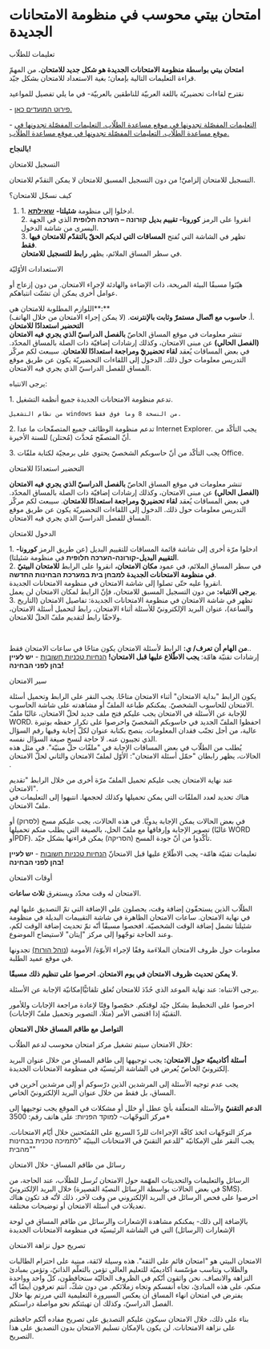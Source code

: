 # **امتحان بيتي محوسب في منظومة الامتحانات الجديدة**

تعليمات للطلّاب

 

**امتحان بيتي بواسطة منظومة الامتحانات الجديدة هو شكل جديد للامتحان.** من المهمّ قراءة التعليمات التالية بإمعان؛ بغية الاستعداد للامتحان بشكل جيّد.

 

نقترح لقاءات تحضيريّة باللغة العربيّة للناطقين بالعربيّة- في ما يلي تفصيل للمواعيد

 \- [פירוט המועדים כאן.​​​](https://view.genial.ly/6492c2cc03d4c900195e2f41?idSlide=6135b2471158810de780ac04)

\- [التعليمات المفصّلة تجدونها في موقع مساعدة الطلّاب. التعليمات المفصّلة تجدونها في موقع مساعدة الطلّاب. التعليمات المفصّلة تجدونها في موقع مساعدة الطلّاب.](https://sso.apps.openu.ac.il/login?T_PLACE=https://opal.openu.ac.il/auth/ouilsso/redirect2.php?urltogo=https://opal.openu.ac.il/course/view.php?id=102)

 

**بالنجاح\!**

   
 

التسجيل للامتحان

 

التسجيل للامتحان إلزاميّ\! من دون التسجيل المسبق للامتحان لا يمكن التقدّم للامتحان.

كيف نسجّل للامتحان؟

1. 1\.     ادخلوا إلى منظومة **شئيلتا\-** [**שאילתא**](https://sheilta.apps.openu.ac.il/pls/dmyopt2/sheilta.myop).  
   2\.     انقروا على الرمز **كورونا- تقييم بديل** **קורונה – הערכה חלופית**       الذي في الجهة اليسرى من شاشة الدخول.  
   3\.     تظهر في الشاشة التي تُفتح **المساقات التي لديكم الحقّ بالتقدّم للامتحان فيها فقط**.  
   في سطر المساق الملائم، يظهر **رابط للتسجيل للامتحان**.

الاستعدادات الأوّليّة

 

هيّئوا مسبقًا البيئة المريحة، ذات الإضاءة والهادئة لإجراء الامتحان. من دون إزعاج أو عوامل أخرى يمكن أن تشتّت انتباهكم.  
   
اللوازم المطلوبة للامتحان هي**:**  
أ‌.        **حاسوب مع اتّصال مستمرّ وثابت بالإنترنت**. (لا يمكن إجراء الامتحان من خلال الهاتف).  
**التحضير استعدادًا للامتحان**  
تنشر معلومات في موقع المساق الخاصّ **بالفصل الدراسيّ الذي يجري فيه الامتحان (الفصل الحالي)** عن مبنى الامتحان، وكذلك إرشادات إضافيّة ذات الصلة بالمساق المحدّد. في بعض المساقات يُعقد **لقاء تحضيريّ ومراجعة استعدادًا للامتحان**. سيبعث لكم مركّز التدريس معلومات حول ذلك. الدخول إلى اللقاءات التحضيريّة يكون عن طريق موقع المساق للفصل الدراسيّ الذي يجري فيه الامتحان.

يرجى الانتباه:

1\. تدعم منظومة الامتحانات الجديدة جميع أنظمة التشغيل. 

 	من نظام التشغيل windows من النسخة 8 وما فوق فقط.

2\. تدعم منظومة الوظائف جميع المتصفّحات ما عدا  Internet Explorer. يجب التأكّد من أنّ المتصفّح مُحدَّث (مُحتلن) للسنة الأخيرة.

3\. يجب التأكّد من أنّ حاسوبكم الشخصيّ يحتوي على برمجيّة لكتابة ملفّات Office.

التحضير استعدادًا للامتحان

تنشر معلومات في موقع المساق الخاصّ **بالفصل الدراسيّ الذي يجري فيه الامتحان (الفصل الحالي)** عن مبنى الامتحان، وكذلك إرشادات إضافيّة ذات الصلة بالمساق المحدّد. في بعض المساقات يُعقد **لقاء تحضيريّ ومراجعة استعدادًا للامتحان**. سيبعث لكم مركّز التدريس معلومات حول ذلك. الدخول إلى اللقاءات التحضيريّة يكون عن طريق موقع المساق للفصل الدراسيّ الذي يجري فيه الامتحان.

الدخول للامتحان

1\.     ادخلوا مرّة أخرى إلى شاشة قائمة المساقات للتقييم البديل (عن طريق الرمز **كورونا- التقييم البديل-קורונה-הערכה חלופית** في منظومة شئيلتا).  
2\.     في سطر المساق الملائم، في عمود **مكان الامتحان،** انقروا على الرابط **للامتحان البيتيّ في منظومة الامتحانات الجديدة למבחן בית במערכת הבחינות החדשה**.  
انقروا عليه حتّى تصلوا إلى شاشة الامتحان في منظومة الامتحانات الجديدة.  
**يرجى الانتباه:** من دون التسجيل المسبق للامتحان، فإنّ الرابط لمكان الامتحان لن يعمل.  
3\.     تظهر في شاشة الامتحان في منظومة الامتحانات الجديدة: تفاصيل الامتحان (التاريخ والساعة)، عنوان البريد الإلكترونيّ للأسئلة أثناء الامتحان، رابط لتحميل أسئلة الامتحان، ولاحقًا رابط لتقديم ملفّ الحلّ للامتحان.

 ​

**من الهام أن تعرف/ ي:** الرابط لأسئلة الامتحان يكون متاحًا في ساعات الامتحان فقط..  
إرشادات تقنيّة هامّة: **يجب الاطّلاع عليها قبل الامتحان\!** [הנחיות טכניות חשובות](https://opal.openu.ac.il/course/view.php?id=102)​ \-  **יש לעיין בהן לפני הבחינה\!​​​**

سير الامتحان

يكون الرابط "بداية الامتحان" أثناء الامتحان متاحًا. يجب النقر على الرابط وتحميل أسئلة الامتحان للحاسوب الشخصيّ. يمكنكم طباعة الملفّ أو مشاهدته على شاشة الحاسوب.  
للإجابة عن الأسئلة في الامتحان يجب عليكم فتح ملف جديد لحلّ الامتحان، غالبًا ملفّ WORD.  احفظوا الملفّ الجديد في حاسوبكم الشخصيّ واحرصوا على تكرار حفظه بوتيرة عالية، من أجل تجنّب فقدان المعلومات. ينصح بكتابة عنوان لكلّ إجابة وفيها رقم السؤال الذي تجيبون عنه. لا حاجة لنسخ صيغة السؤال نفسه.  
يُطلب من الطلّاب في بعض المساقات الإجابة في "ملفّات حلّ مبنيّة". في مثل هذه الحالات، يظهر رابطان "حمّل أسئلة الامتحان": الأوّل لملفّ الامتحان  والثاني لحلّ الامتحان .  
   
عند نهاية الامتحان يجب عليكم تحميل الملفّ مرّة أخرى من خلال الرابط "تقديم الامتحان".  
هناك تحديد لعدد الملفّات التي يمكن تحميلها وكذلك لحجمها. انتبهوا إلى التعليمات في ملفّ الامتحان.  
   
في بعض الحالات يمكن الإجابة يدويًّا. في هذه الحالات، يجب عليكم مسح (לסרוק) أو تصوير الإجابة وإرفاقها مع ملفّ الحل، بالصيغة التي يطلب منكم تحميلها (غالبًا WORD أوPDF). تأكّدوا من أنّ جودة المسح (הסריקה) يمكن قراءتها بشكل جيّد.  
   
تعليمات تقنيّة هامّة- يجب الاطّلاع عليها قبل الامتحانّ [הנחיות טכניות חשובות](https://opal.openu.ac.il/course/view.php?id=102)​ \-  **יש לעיין בהן לפני הבחינה\!​​​**  
 

أوقات الامتحان

 

الامتحان له وقت محدّد ويستغرق **ثلاث ساعات**.

الطلّاب الذين يستحقّون إضافة وقت، يحصلون على الإضافة التي تمّ التصديق عليها لهم في نهاية الامتحان. ساعات الامتحان الظاهرة في شاشة التقييمات البديلة في منظومة شئيلتا تشمل إضافة الوقت الشخصيّة. افحصوا مسبقًا أنّه تمّ تحديث إضافة الوقت لكم، وعند الحاجة توجّهوا إلى مركز "إيتان"  لاستيضاح الموضوع.

 

معلومات حول ظروف الامتحان الملاءَمة وفقًا لإجراء الأبوّة/ الأمومة ([נוהל הורות)](https://www.openu.ac.il/dean-students/adjustments_studies/pages/Pregnancy_and_Birth.aspx) ​تجدونها في موقع عميد الطلبة.

**لا يمكن تحديث ظروف الامتحان في يوم الامتحان. احرصوا على تنظيم ذلك مسبقًا.**

يرجى الانتباه: عند نهاية الموعد الذي حُدّدَ للامتحان تُغلق تلقائيًّاإمكانيّة الإجابة عن الأسئلة.

احرصوا على التخطيط بشكل جيّد لوقتكم. خصّصوا وقتًا لإعادة مراجعة الإجابات وللأمور التقنيّة إذا اقتضى الأمر (مثلًا، التصوير وتحميل ملفّ الإجابات). 

**التواصل مع طاقم المساق خلال الامتحان**

خلال الامتحان سيتم تشغيل مركز امتحان محوسب لدعم الطلّاب:

**أسئلة أكاديميّة حول الامتحان:** يجب توجيهها إلى طاقم المساق من خلال عنوان البريد إلكترونيّ الخاصّ يُعرض في الشاشة الرئيسيّة في منظومة الامتحانات الجديدة.

يجب عدم توجيه الأسئلة إلى المرشدين الذين درّسوكم أو إلى مرشدين آخرين في المساق، بل فقط من خلال عنوان البريد الإلكترونيّ الخاص. 

 

**الدعم التقنيّ** والأسئلة المتعلّقة بأيّ عطل أو خلل أو مشكلات في الموقع يجب توجيهها إلى مركز التوجّهات- למוקד הפניות: على هاتف رقم: 3500\*

مركز التوجّهات اتخذ كافّة الإجراءات للردّ السريع على المُمتَحنين خلال أيّام الامتحانات. يجب النقر على الإمكانيّة "للدعم التقنيّ في الامتحانات البيتيّة "לתמיכה טכנית בבחינות מהבית""

 

رسائل من طاقم المساق- خلال الامتحان

 

الرسائل والتعليمات والتحديثات المهّمة حول الامتحان تُرسل للطلّاب، عند الحاجة، من خلال البريد الإلكترونيّ (في بعض الحالات بواسطة الرسائل النصيّة القصيرة SMS). احرصوا على فحص الرسائل في البريد الإلكتروني من وقت لآخر، ذلك لأنّه قد تكون هناك تعديلات في أسئلة الامتحان أو توضيحات مختلفة.

بالإضافة إلى ذلك- يمكنكم مشاهدة الإشعارات والرسائل من طاقم المساق في لوحة الإشعارات (الرسائل) التي في الشاشة الرئيسيّة في منظومة الامتحانات الجديدة

تصريح حول نزاهة الامتحان

 

الامتحان البيتي هو "امتحان قائم على الثقة". هذه وسيلة لائقة، مبنية على احترام الطالبات والطلاب وتناسب مؤسّسة أكاديميّة للتعليم العالي تؤمن بالتعلّم الذاتيّ، وتؤمن بمبادئ النزاهة والانصاف. نحن واثقون أنّكم في الظروف الحاليّة ستحافظون، كلّ واحد وواحدة منكم، على هذه المبادئ، تجاه أنفسكم وتجاه زملائكم. من دون شكّ، أنتم تعرفون أيضًا أنّه يفترض في امتحان انهاء المساق أن يعكس السيرورة التعليمية التي مررتم بها خلال الفصل الدراسيّ، وكذلك أن تهيئتكم نحو مواصلة دراستكم.  

بناء على ذلك، خلال الامتحان سيكون عليكم التصديق على تصريح مفاده أنّكم حافظتم على نزاهة الامتحانات. لن يكون بالإمكان تسليم الامتحان بدون التصديق على هذا التصريح.

 

